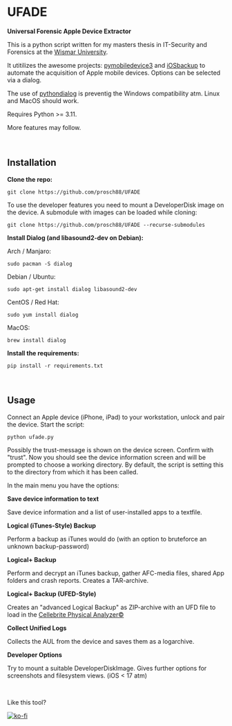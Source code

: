 # UFADE
**Universal Forensic Apple Device Extractor**

This is a python script written for my masters thesis in IT-Security and Forensics at the [Wismar University](https://www.hs-wismar.de/).

It utitilizes the awesome projects: [pymobiledevice3](https://github.com/doronz88/pymobiledevice3) and [iOSbackup](https://github.com/avibrazil/iOSbackup) to automate the acquisition of Apple mobile devices. Options can be selected via a dialog.

The use of [pythondialog](https://github.com/frougon/pythondialog) is preventig the Windows compatibility atm. Linux and MacOS should work. 

Requires Python >= 3.11.

More features may follow.

<br />

## Installation

**Clone the repo:**
```
git clone https://github.com/prosch88/UFADE
```
To use the developer features you need to mount a DeveloperDisk image on the device. A submodule with images can be loaded while cloning:
```
git clone https://github.com/prosch88/UFADE --recurse-submodules
```

**Install Dialog (and libasound2-dev on Debian):**

Arch / Manjaro:
```
sudo pacman -S dialog
```
Debian / Ubuntu:
```
sudo apt-get install dialog libasound2-dev
```
CentOS / Red Hat:
```
sudo yum install dialog
```
MacOS:
```
brew install dialog
```

**Install the requirements:**
```
pip install -r requirements.txt 
```
<br />

## Usage

Connect an Apple device (iPhone, iPad) to your workstation, unlock and pair the device.
Start the script:
```
python ufade.py
```
Possibly the trust-message is shown on the device screen. Confirm with "trust".
Now you should see the device information screen and will be prompted to choose a working directory.
By default, the script is setting this to the directory from which it has been called.

In the main menu you have the options:

**Save device information to text**

Save device information and a list of user-installed apps to a textfile.

**Logical (iTunes-Style) Backup**

Perform a backup as iTunes would do (with an option to bruteforce an unknown backup-password)

**Logical+ Backup**

Perform and decrypt an iTunes backup, gather AFC-media files, shared App folders and crash reports. Creates a TAR-archive.

**Logical+ Backup (UFED-Style)**

Creates an "advanced Logical Backup" as ZIP-archive with an UFD file to load in the [Cellebrite Physical Analyzer©](https://cellebrite.com/de/cellebrite-physical-analyzer-de/)

**Collect Unified Logs**

Collects the AUL from the device and saves them as a logarchive.

**Developer Options**

Try to mount a suitable DeveloperDiskImage. Gives further options for screenshots and filesystem views. (iOS < 17 atm) 



<br />

Like this tool? 

[![ko-fi](https://ko-fi.com/img/githubbutton_sm.svg)](https://ko-fi.com/I3I3H646F)



